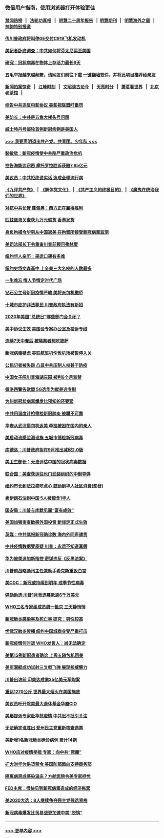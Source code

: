 ### [微信用户指南，使用浏览器打开体验更佳](https://github.com/gfw-breaker/banned-news1/blob/master/indexes/wechat-guide.md?t=0)
#### [禁闻热榜](热点新闻.md?t=0)  &nbsp;&nbsp;|&nbsp;&nbsp; [法轮功真相](https://github.com/gfw-breaker/truth/blob/master/README.md?t=0) &nbsp;&nbsp;|&nbsp;&nbsp; [明慧二十周年报告](https://github.com/gfw-breaker/mh-reports/blob/master/README.md?t=0) &nbsp;&nbsp;|&nbsp;&nbsp;[明慧期刊](https://github.com/gfw-breaker/mh-qikan) &nbsp;&nbsp;|&nbsp;&nbsp; [明慧海外之窗](https://github.com/gfw-breaker/mh-news/blob/master/README.md?t=0) &nbsp;&nbsp;|&nbsp;&nbsp; [神韵特别报道](https://github.com/gfw-breaker/mh-news/blob/master/shenyun.md?t=0)
#### [传川普政府将叫停GE交付C919飞机发动机](../pages/nsc412/n11871600.md?t=02161056) 
#### [美记者卧底调查：中共如何将芬太尼运至美国](../pages/nsc412/n11871821.md?t=02161056) 
#### [研究：冠状病毒在物体上存活力最长9天](../pages/nsc412/n11871871.md?t=02161056) 
#### 五毛举报越来越频繁，请网友们前往下载 [一键翻墙软件](https://github.com/gfw-breaker/ssr-accounts)，并将此项目推荐给亲友
#### [新闻拍案惊奇](https://github.com/gfw-breaker/banned-news1/blob/master/pages/link4.md) &nbsp;&nbsp;|&nbsp;&nbsp; [江峰时刻](https://github.com/gfw-breaker/banned-news1/blob/master/pages/link4.md) &nbsp;&nbsp;|&nbsp;&nbsp; [文昭谈古论今](https://github.com/gfw-breaker/banned-news1/blob/master/pages/link4.md) &nbsp;&nbsp;|&nbsp;&nbsp; [天亮时分](https://github.com/gfw-breaker/banned-news1/blob/master/pages/link4.md) &nbsp;&nbsp;|&nbsp;&nbsp; [萧茗看世界](https://github.com/gfw-breaker/banned-news1/blob/master/pages/link4.md) &nbsp;&nbsp;|&nbsp;&nbsp; [北京老茶馆](https://github.com/gfw-breaker/banned-news1/blob/master/pages/link4.md) &nbsp;&nbsp;|&nbsp;&nbsp; 
#### [控告中共违反电影协议 美影视联盟吁重罚](../pages/nsc412/n11871820.md?t=02161056) 
#### [美防长：中共是五角大楼头号问题](../pages/nsc412/n11871768.md?t=02161056) 
#### [威士特丹号邮轮首例新冠病例是美国人](../pages/nsc412/n11871731.md?t=02161056) 
#### [>>> 我要声明退出共产党、共青团、少年队 <<<](https://github.com/begood0513/goodnews/blob/master/quit/letter.md) 
#### [裴敏欣：新冠疫情使中共陷严重政治危机](../pages/nsc412/n11871514.md?t=02161056) 
#### [控告海能达窃密 摩托罗拉胜诉获赔7.65亿元](../pages/nsc412/n11871594.md?t=02161056) 
#### [美议员：中共拒绝说实话 造成全球流行病](../pages/nsc412/n11871582.md?t=02161056) 
#### [《九评共产党》](https://github.com/begood0513/9ping.md/blob/master/README.md) &nbsp;|&nbsp; [《解体党文化》](../../../../jtdwh.md/blob/master/README.md)  &nbsp;|&nbsp; [《共产主义的终极目的》](../../../../gczydzjmd.md/blob/master/README.md) &nbsp;|&nbsp; [《魔鬼在统治我们的世界》](../../../../mgztzwmdsj.md/blob/master/README.md) 
#### [对抗中共长臂 蓬佩奥：西方正在赢得胜利](../pages/nsc412/n11871500.md?t=02161056) 
#### [匹兹堡海关查获九万元假货 香港发货](../pages/nsc412/n11870716.md?t=02161056) 
#### [身负拘捕令华男从中国返美  在拘留所接受新冠病毒监测](../pages/nsc412/n11870710.md?t=02161056) 
#### [美司法部长下令重审川普前顾问弗林案](../pages/nsc412/n11870258.md?t=02161056) 
#### [纽约华人亲历：采运口罩有多难](../pages/nsc412/n11870531.md?t=02161056) 
#### [纽约史岱文森高中  上全美三大名校的人数最多](../pages/nsc412/n11870557.md?t=02161056) 
#### [一生难忘 情人节情定时代广场](../pages/nsc412/n11870536.md?t=02161056) 
#### [钻石公主号新冠疫情严峻 美将派包机撤侨](../pages/nsc412/n11870505.md?t=02161056) 
#### [十城市庇护非法移民 川普政府执法有新招](../pages/nsc412/n11870410.md?t=02161056) 
#### [2020年美国“总统日”哪些部门会关闭？](../pages/nsc412/n11870148.md?t=02161056) 
#### [美中协议生效 美国设专案办公室及投诉专线](../pages/nsc412/n11870266.md?t=02161056) 
#### [连续7天中餐后 被隔离者想吃披萨](../pages/nsc412/n11870243.md?t=02161056) 
#### [新冠病毒疑虑 美联航班机伦敦机场被暂停入关](../pages/nsc412/n11870015.md?t=02161056) 
#### [公民记者被失踪 凸显中共压制人权甚于防疫](../pages/nsc412/n11870042.md?t=02161056) 
#### [中国女子闯川普海湖庄园 被判6个月监禁](../pages/nsc412/n11869919.md?t=02161056) 
#### [佩洛西警告欧盟 5G选华为就是选专制](../pages/nsc412/n11869898.md?t=02161056) 
#### [为何新冠状病毒爆发比预知的还要猛](../pages/nsc412/n11869828.md?t=02161056) 
#### [中共用温度计枪筛检新冠肺炎 被曝不可靠](../pages/nsc412/n11869707.md?t=02161056) 
#### [华裔从武汉搭包机返美 牵挂被困在国内的亲人](../pages/nsc412/n11869711.md?t=02161056) 
#### [美启动流感监测设施 五城市筛检新冠病毒](../pages/nsc412/n11869689.md?t=02161056) 
#### [库德洛：川普政府拟在9月推出减税2.0版](../pages/nsc412/n11869627.md?t=02161056) 
#### [美卫生部长：无法评估中国的冠状病毒数据](../pages/nsc412/n11869301.md?t=02161056) 
#### [联合国：美查获运往也门武装组织的中制导弹](../pages/nsc412/n11868677.md?t=02161056) 
#### [纽约市长到法拉盛吃点心  鼓励到华人社区消费(影音)](../pages/nsc412/n11868197.md?t=02161056) 
#### [卖伊朗石油到中国  5人被控含1华人](../pages/nsc412/n11867988.md?t=02161056) 
#### [国安局：川普与库默见面“富有成效”](../pages/nsc412/n11867976.md?t=02161056) 
#### [美国加强审查敏感外国投资 新规定正式生效](../pages/nsc412/n11868041.md?t=02161056) 
#### [英媒：中共低报新冠确诊数 海内外同声谴责](../pages/nsc412/n11867421.md?t=02161056) 
#### [中共疫情数据受质疑 川普：永远不知道真假](../pages/nsc412/n11867195.md?t=02161056) 
#### [华为被美追加新指控 密谋违反《反黑法案》](../pages/nsc412/n11867191.md?t=02161056) 
#### [川普前战略通讯主任兼助手希克斯重返白宫](../pages/nsc412/n11867104.md?t=02161056) 
#### [美CDC：新冠或持续到明年 成季节性病毒](../pages/nsc412/n11867279.md?t=02161056) 
#### [弹劾助选 川普1月竞选募款逾6千万美元](../pages/nsc412/n11866950.md?t=02161056) 
#### [WHO三名专家组成员周一抵京 三天静悄悄](../pages/nsc412/n11866947.md?t=02161056) 
#### [新冠肺炎感染率及死亡率 研究：男性较高](../pages/nsc412/n11866956.md?t=02161056) 
#### [忧武汉肺炎传播 纽约中国城商业受严重打击](../pages/nsc412/n11866902.md?t=02161056) 
#### [新冠疫情何时退 WHO发言人：尚无法确定](../pages/nsc412/n11866864.md?t=02161056) 
#### [美第15例新冠患者确诊 上周五随包机回美](../pages/nsc412/n11866852.md?t=02161056) 
#### [美军潜艇成功试射三叉戟飞弹 展现核威慑力](../pages/nsc412/n11866046.md?t=02161056) 
#### [川普出访前 印美达成逾35亿美元军购案](../pages/nsc412/n11865444.md?t=02161056) 
#### [重达1270公斤 世界最大烟火在美国施放](../pages/nsc412/n11865198.md?t=02161056) 
#### [美议员吁开除美最大退休基金华裔CIO](../pages/nsc412/n11865230.md?t=02161056) 
#### [美屡提派专家赴华抗疫情 中共迟不批引关注](../pages/nsc412/n11864719.md?t=02161056) 
#### [无法确定谁胜出 爱州民主党重新核查选票](../pages/nsc412/n11864830.md?t=02161056) 
#### [美新增1名新冠肺炎确诊病例 累计14例](../pages/nsc412/n11864893.md?t=02161056) 
#### [WHO应对疫情举措 专家：向中共“弯腰”](../pages/nsc412/n11864727.md?t=02161056) 
#### [扩大对华为供货禁令 美国防部趋向支持商务部](../pages/nsc412/n11864773.md?t=02161056) 
#### [隔离病房成感染温床？方舱医院令美专家担忧](../pages/nsc412/n11864575.md?t=02161056) 
#### [FED主席：很快见到新冠病毒造成的经济拖累](../pages/nsc412/n11864507.md?t=02161056) 
#### [美2020大选：8人继续争夺民主党候选资格](../pages/nsc412/n11864327.md?t=02161056) 
#### [新冠病毒爆发比贸易战更加速中美“脱钩”](../pages/nsc412/n11864470.md?t=02161056) 

----
#### [ >>> 更早内容 <<< ](../indexes/nsc412-earlier.md)
